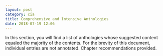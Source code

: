 ```yaml
---
layout: post
category: cia
title: Comprehensive and Intensive Anthologies
date: 2018-07-19 12:06
---
```

In this section, you will find a list of anthologies whose suggested content equaled the majority of the contents. For the brevity of this document, individual entries are not annotated. Chapter recommendations provided.
